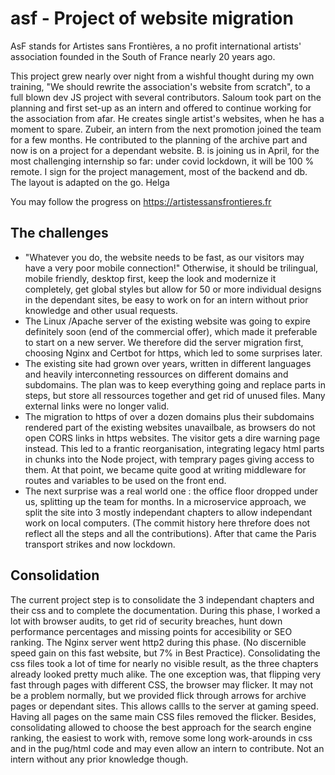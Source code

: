 
# asf - Project of website  migration

AsF stands for Artistes sans Frontières, a no profit international artists' association founded in the South of France nearly 20 years ago.

This project grew nearly over night from a wishful thought during my own training, "We should rewrite the association's website from scratch", to a full blown dev JS project with several contributors. 
Saloum took part on the planning and first set-up as an intern and offered to continue working for the association from afar. He creates single artist's websites, when he has a moment to spare.
Zubeir, an intern from the next promotion joined the team for a few months. He contributed to the planning of the archive part and now is on a project for a dependant website.
B. is joining us in April, for the most challenging internship so far: under covid lockdown, it will be 100 % remote.
I sign for the project management, most of the backend and db. 
The layout is adapted on the go. Helga

You may follow the progress on <https://artistessansfrontieres.fr>

## The challenges

- "Whatever you do, the website needs to be fast, as our visitors may have a very poor mobile connection!" Otherwise, it should be trilingual, mobile friendly, desktop first, keep the look and modernize it completely, get global styles but allow for 50 or more individual designs in the dependant sites, be easy to work on for an intern without prior knowledge and other usual requests.
- The Linux /Apache server of the existing website was going to expire definitely soon (end of the commercial offer), which made it preferable to start on a new server. We therefore did the server migration first, choosing Nginx and Certbot for https, which led to some surprises later.
- The existing site had grown over years, written in different languages and heavily interconneting ressources on different domains and subdomains. The plan was to keep everything going and replace parts in steps, but store all ressources together and get rid of unused files. Many external links were no longer valid.
- The migration to https of over a dozen domains plus their subdomains rendered part of the existing websites unavailbale, as browsers do not open CORS links in https websites. The visitor gets a dire warning page instead. This led to a frantic reorganisation, integrating legacy html parts in chunks into the Node project, with temprary pages giving access to them. At that point, we became quite good at writing middleware for routes and variables to be used on the front end.
- The next surprise was a real world one : the office floor dropped under us, splitting up the team for months. In a microservice approach, we split the site into 3 mostly independant chapters to allow independant work on local computers. (The commit history here threfore does not reflect all the steps and all the contributions). After that came the Paris transport strikes and now lockdown.

## Consolidation

The current project step is to consolidate the 3 independant chapters and their css and to complete the documentation.
During this phase, I worked a lot with browser audits, to get rid of security breaches, hunt down performance percentages and missing points for accesibility or SEO ranking. The Nginx server went http2 during this phase. (No discernible speed gain on this fast website, but 7% in Best Practice).
Consolidating the css files took a lot of time for nearly no visible result, as the three chapters already looked pretty much alike. The one exception was, that flipping very fast through pages with different CSS, the browser may flicker. It may not be a problem normally, but we provided flick through arrows for archive pages or dependant sites. This allows callls to the server at gaming speed. Having all pages on the same main CSS files removed the flicker.
Besides, consolidating allowed to choose the best approach for the search engine ranking, the easiest to work with, remove some long work-arounds in css and in the pug/html code and may even allow an intern to contribute. Not an intern without any prior knowledge though.
